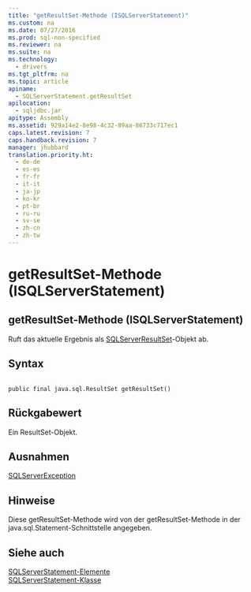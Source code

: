 ```yaml
---
title: "getResultSet-Methode (ISQLServerStatement)"
ms.custom: na
ms.date: 07/27/2016
ms.prod: sql-non-specified
ms.reviewer: na
ms.suite: na
ms.technology: 
  - drivers
ms.tgt_pltfrm: na
ms.topic: article
apiname: 
  - SQLServerStatement.getResultSet
apilocation: 
  - sqljdbc.jar
apitype: Assembly
ms.assetid: 929a14e2-8e98-4c32-89aa-86733c717ec1
caps.latest.revision: 7
caps.handback.revision: 7
manager: jhubbard
translation.priority.ht: 
  - de-de
  - es-es
  - fr-fr
  - it-it
  - ja-jp
  - ko-kr
  - pt-br
  - ru-ru
  - sv-se
  - zh-cn
  - zh-tw
---
```

# getResultSet-Methode (ISQLServerStatement)
    
## getResultSet\-Methode \(ISQLServerStatement\)  
 Ruft das aktuelle Ergebnis als [SQLServerResultSet](../content/SQLServerResultSet-Class.md)\-Objekt ab.  
  
## Syntax  
  
```  
  
public final java.sql.ResultSet getResultSet()  
```  
  
## Rückgabewert  
 Ein ResultSet\-Objekt.  
  
## Ausnahmen  
 [SQLServerException](../content/SQLServerException-Class.md)  
  
## Hinweise  
 Diese getResultSet\-Methode wird von der getResultSet\-Methode in der java.sql.Statement\-Schnittstelle angegeben.  
  
## Siehe auch  
 [SQLServerStatement-Elemente](../content/SQLServerStatement-Members.md)   
 [SQLServerStatement-Klasse](../content/SQLServerStatement-Class.md)  
  
  